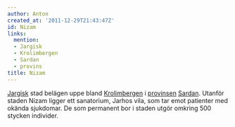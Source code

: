 ```yaml
---
author: Anton
created_at: '2011-12-29T21:43:47Z'
id: Nizam
links:
  mention:
  - Jargisk
  - Krolimbergen
  - Sardan
  - provins
title: Nizam
---
```


[Jargisk] stad belägen uppe bland [Krolimbergen] i [provinsen][] [Sardan]. Utanför staden Nizam
ligger ett sanatorium, Jarhos vila, som tar emot patienter med okända sjukdomar. De som permanent
bor i staden utgör omkring 500 stycken individer.

  [Jargisk]: Jargisk
  [Krolimbergen]: Krolimbergen
  [provinsen]: provins
  [Sardan]: Sardan
